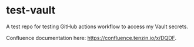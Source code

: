 # test-vault
A test repo for testing GitHub actions workflow to access my Vault secrets.

Confluence documentation here: <https://confluence.tenzin.io/x/DQDF>.
